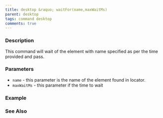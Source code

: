 ```yaml
---
title: desktop &raquo; waitFor(name,maxWaitMs)
parent: desktop
tags: command desktop
comments: true
---
```

### Description

This command will wait of the element with name specified as per the time provided and pass.

### Parameters

- `name` - this parameter is the name of the element found in locator.
- `maxWaitMs` - this parameter if the time to wait

### Example

### See Also